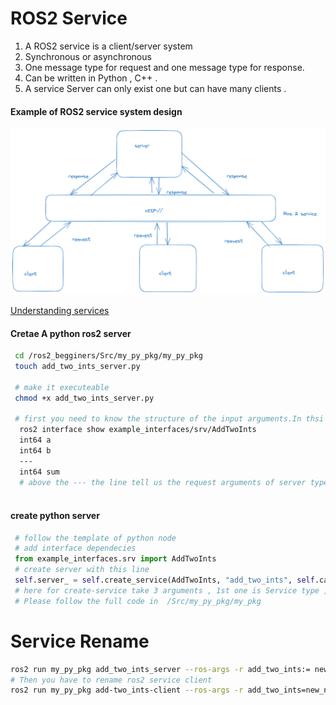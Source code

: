 # ROS2 Service 

1. A ROS2 service is a client/server system 
2. Synchronous or asynchronous 
3. One message type for request and one message type for response.
4. Can be written in Python , C++ .
5. A service Server can only exist one but can have many clients .

#### Example of ROS2 service system design 
![Alt text](image.png)

[Understanding services](https://docs.ros.org/en/humble/Tutorials/Beginner-CLI-Tools/Understanding-ROS2-Services/Understanding-ROS2-Services.html#understanding-services)

#### Cretae A python ros2 server 
```bash
 cd /ros2_begginers/Src/my_py_pkg/my_py_pkg
 touch add_two_ints_server.py 

 # make it executeable 
 chmod +x add_two_ints_server.py
 
 # first you need to know the structure of the input arguments.In thsi we used examples interfaces 
  ros2 interface show example_interfaces/srv/AddTwoInts 
  int64 a
  int64 b
  ---
  int64 sum
  # above the --- the line tell us the request arguments of server type AddTwoInts and int64 sum is the response arguments of this server type 
  

```
#### create python server 
```python
 # follow the template of python node 
 # add interface dependecies
 from example_interfaces.srv import AddTwoInts 
 # create server with this line 
 self.server_ = self.create_service(AddTwoInts, "add_two_ints", self.callback_add_two_ints)
 # here for create-service take 3 arguments , 1st one is Service type ,2nd one  service name and 3rd one a callback function to proccess the request and return response 
 # Please follow the full code in  /Src/my_py_pkg/my_pkg 

```
# Service Rename 
```bash
ros2 run my_py_pkg add_two_ints_server --ros-args -r add_two_ints:= new_name
# Then you have to rename ros2 service client 
ros2 run my_py_pkg add-two_ints-client --ros-args -r add_two_ints=new_name
```